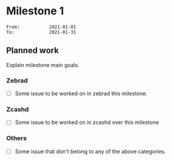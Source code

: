 # Milestone 1

```
From:           2021-01-01
To:             2021-01-31
```

## Planned work

Explain milestone main goals.

### Zebrad

- [ ] Some issue to be worked on in zebrad this milestone.

### Zcashd

- [ ] Some issue to be worked on in zcashd over this milestone

### Others

- [ ] Some issue that don't belong to any of the above categories.
